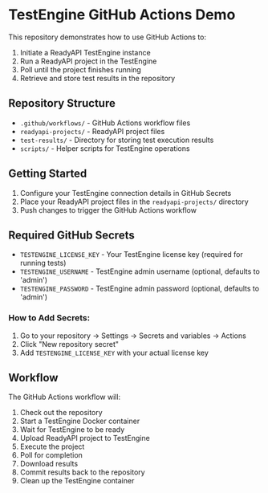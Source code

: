 # TestEngine GitHub Actions Demo

This repository demonstrates how to use GitHub Actions to:
1. Initiate a ReadyAPI TestEngine instance
2. Run a ReadyAPI project in the TestEngine
3. Poll until the project finishes running
4. Retrieve and store test results in the repository

## Repository Structure

- `.github/workflows/` - GitHub Actions workflow files
- `readyapi-projects/` - ReadyAPI project files
- `test-results/` - Directory for storing test execution results
- `scripts/` - Helper scripts for TestEngine operations

## Getting Started

1. Configure your TestEngine connection details in GitHub Secrets
2. Place your ReadyAPI project files in the `readyapi-projects/` directory
3. Push changes to trigger the GitHub Actions workflow

## Required GitHub Secrets

- `TESTENGINE_LICENSE_KEY` - Your TestEngine license key (required for running tests)
- `TESTENGINE_USERNAME` - TestEngine admin username (optional, defaults to 'admin')  
- `TESTENGINE_PASSWORD` - TestEngine admin password (optional, defaults to 'admin')

### How to Add Secrets:
1. Go to your repository → Settings → Secrets and variables → Actions
2. Click "New repository secret"
3. Add `TESTENGINE_LICENSE_KEY` with your actual license key

## Workflow

The GitHub Actions workflow will:
1. Check out the repository
2. Start a TestEngine Docker container
3. Wait for TestEngine to be ready
4. Upload ReadyAPI project to TestEngine
5. Execute the project
6. Poll for completion
7. Download results
8. Commit results back to the repository
9. Clean up the TestEngine container